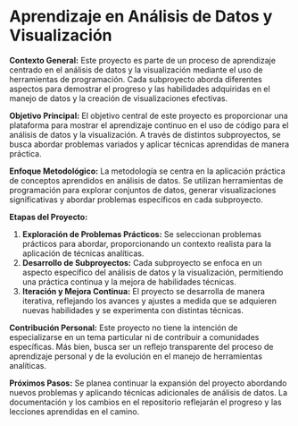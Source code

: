 # Aprendizaje en Análisis de Datos y Visualización

**Contexto General:**
Este proyecto es parte de un proceso de aprendizaje centrado en el análisis de datos y la visualización mediante el uso de herramientas de programación. Cada subproyecto aborda diferentes aspectos para demostrar el progreso y las habilidades adquiridas en el manejo de datos y la creación de visualizaciones efectivas.

**Objetivo Principal:**
El objetivo central de este proyecto es proporcionar una plataforma para mostrar el aprendizaje continuo en el uso de código para el análisis de datos y la visualización. A través de distintos subproyectos, se busca abordar problemas variados y aplicar técnicas aprendidas de manera práctica.

**Enfoque Metodológico:**
La metodología se centra en la aplicación práctica de conceptos aprendidos en análisis de datos. Se utilizan herramientas de programación para explorar conjuntos de datos, generar visualizaciones significativas y abordar problemas específicos en cada subproyecto.

**Etapas del Proyecto:**
1. **Exploración de Problemas Prácticos:** Se seleccionan problemas prácticos para abordar, proporcionando un contexto realista para la aplicación de técnicas analíticas.
2. **Desarrollo de Subproyectos:** Cada subproyecto se enfoca en un aspecto específico del análisis de datos y la visualización, permitiendo una práctica continua y la mejora de habilidades técnicas.
3. **Iteración y Mejora Continua:** El proyecto se desarrolla de manera iterativa, reflejando los avances y ajustes a medida que se adquieren nuevas habilidades y se experimenta con distintas técnicas.

**Contribución Personal:**
Este proyecto no tiene la intención de especializarse en un tema particular ni de contribuir a comunidades específicas. Más bien, busca ser un reflejo transparente del proceso de aprendizaje personal y de la evolución en el manejo de herramientas analíticas.

**Próximos Pasos:**
Se planea continuar la expansión del proyecto abordando nuevos problemas y aplicando técnicas adicionales de análisis de datos. La documentación y los cambios en el repositorio reflejarán el progreso y las lecciones aprendidas en el camino.


